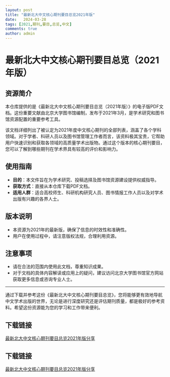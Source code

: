 ```yaml
---
layout: post
title: "最新北大中文核心期刊要目总览2021年版"
date:   2024-03-28
tags: [2021,期刊,要目,总览,中文]
comments: true
author: admin
---
```

# 最新北大中文核心期刊要目总览（2021年版）

## 资源简介

本仓库提供的是《最新北大中文核心期刊要目总览（2021年版）》的电子版PDF文档。这份重要文献由北京大学图书馆编制，发布于2021年3月，是学术研究和图书馆资源配置的重要参考工具。

该文档详细列出了被认定为2021年度中文核心期刊的全部列表，涵盖了各个学科领域。对于学者、科研人员以及图书馆管理工作者而言，该资料极其宝贵，它帮助用户快速识别和获取各领域的高质量学术出版物。通过这个版本的核心期刊要目，您可以了解到哪些期刊在学术界具有较高的评价和影响力。

## 使用指南

- **目的**：本文件旨在为学术研究、投稿选择及图书馆资源建设提供权威指导。
- **获取方式**：直接从本仓库下载PDF文档。
- **适用人群**：适合高校师生、科研机构研究人员、图书情报工作人员以及对学术出版有兴趣的各界人士。

## 版本说明

- 本资源为2021年的最新版，确保了信息的时效性和准确性。
- 用户在使用过程中，请注意版权法规，合理利用资源。

## 注意事项

- 请在合法的范围内使用此文档，尊重知识成果。
- 对于文档的具体内容解读或应用上的疑问，建议访问北京大学图书馆官方网站获取更多信息或咨询专业人士。

---

通过下载并参考这份《最新北大中文核心期刊要目总览》，您将能够更有效地导航中文学术出版的世界，无论是进行深度研究还是评估期刊质量，都是极好的参考资料。希望这份资源能为您的学习和工作带来便利。

## 下载链接

[最新北大中文核心期刊要目总览2021年版分享](https://pan.quark.cn/s/ab6dd72cc0b4)

## 下载链接

[最新北大中文核心期刊要目总览2021年版分享](https://pan.quark.cn/s/256641c12fb5)